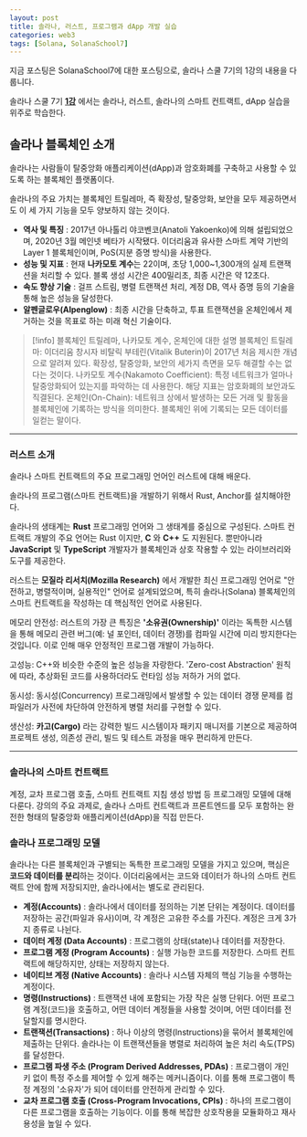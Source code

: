 ```yaml
---
layout: post
title: 솔라나, 러스트, 프로그램과 dApp 개발 실습
categories: web3
tags: [Solana, SolanaSchool7]
---
```

지금 포스팅은 SolanaSchool7에 대한 포스팅으로, 솔라나 스쿨 7기의 1강의 내용을 다룹니다.

솔라나 스쿨 7기 **[1강](http://www.youtube.com/watch?v=vrO6cjdPUOs)** 에서는 솔라나, 러스트, 솔라나의 스마트 컨트랙트, dApp 실습을 위주로 학습한다.

## 솔라나 블록체인 소개

솔라나는 사람들이 탈중앙화 애플리케이션(dApp)과 암호화폐를 구축하고 사용할 수 있도록 하는 블록체인 플랫폼이다.

솔라나의 주요 가치는 블록체인 트릴레마, 즉 확장성, 탈중앙화, 보안을 모두 제공하면서도 이 세 가지 기능을 모두 양보하지 않는 것이다.

* **역사 및 특징** : 2017년 아나톨리 야코벤코(Anatoli Yakoenko)에 의해 설립되었으며, 2020년 3월 메인넷 베타가 시작됐다. 이더리움과 유사한 스마트 계약 기반의 Layer 1 블록체인이며, PoS(지분 증명 방식)을 사용한다.
* **성능 및 지표** : 현재 **나카모토 계수**는 22이며, 초당 1,000~1,300개의 실제 트랜잭션을 처리할 수 있다. 블록 생성 시간은 400밀리초, 최종 시간은 약 12초다.
* **속도 향상 기술** : 걸프 스트림, 병렬 트랜잭션 처리, 계정 DB, 역사 증명 등의 기술을 통해 높은 성능을 달성한다.
* **알펜글로우(Alpenglow)** : 최종 시간을 단축하고, 투표 트랜잭션을 온체인에서 제거하는 것을 목표로 하는 미래 혁신 기술이다.

> [!info] 블록체인 트릴레마, 나카모토 계수, 온체인에 대한 설명
> 블록체인 트릴레마: 이더리움 창시자 비탈릭 부테린(Vitalik Buterin)이 2017년 처음 제시한 개념으로 알려져 있다. 확장성, 탈중앙화, 보안의 세가지 측면을 모두 해결할 수는 없다는 것이다.
> 나카모토 계수(Nakamoto Coefficient): 특정 네트워크가 얼마나 탈중앙화되어 있는지를 파악하는 데 사용한다. 해당 지표는 암호화폐의 보안과도 직결된다.
> 온체인(On-Chain): 네트워크 상에서 발생하는 모든 거래 및 활동을 블록체인에 기록하는 방식을 의미한다. 블록체인 위에 기록되는 모든 데이터를 일컫는 말이다.

---

### 러스트 소개

솔라나 스마트 컨트랙트의 주요 프로그래밍 언어인 러스트에 대해 배운다.

솔라나의 프로그램(스마트 컨트랙트)을 개발하기 위해서 Rust, Anchor를 설치해야한다.

솔라나의 생태계는 **Rust** 프로그래밍 언어와 그 생태계를 중심으로 구성된다. 스마트 컨트랙트 개발의 주요 언어는 Rust 이지만, **C** 와 **C++** 도 지원된다. 뿐만아니라 **JavaScript** 및 **TypeScript** 개발자가 블록체인과 상호 작용할 수 있는 라이브러리와 도구를 제공한다.

러스트는 **모질라 리서치(Mozilla Research)** 에서 개발한 최신 프로그래밍 언어로 "안전하고, 병렬적이며, 실용적인" 언어로 설계되었으며, 특히 솔라나(Solana) 블록체인의 스마트 컨트랙트을 작성하는 데 핵심적인 언어로 사용된다.

메모리 안전성: 러스트의 가장 큰 특징은 **'소유권(Ownership)'** 이라는 독특한 시스템을 통해 메모리 관련 버그(예: 널 포인터, 데이터 경쟁)를 컴파일 시간에 미리 방지한다는 것입니다. 이로 인해 매우 안정적인 프로그램 개발이 가능하다.

고성능: C++와 비슷한 수준의 높은 성능을 자랑한다. 'Zero-cost Abstraction' 원칙에 따라, 추상화된 코드를 사용하더라도 런타임 성능 저하가 거의 없다.

동시성: 동시성(Concurrency) 프로그래밍에서 발생할 수 있는 데이터 경쟁 문제를 컴파일러가 사전에 차단하여 안전하게 병렬 처리를 구현할 수 있다.

생산성: **카고(Cargo)** 라는 강력한 빌드 시스템이자 패키지 매니저를 기본으로 제공하여 프로젝트 생성, 의존성 관리, 빌드 및 테스트 과정을 매우 편리하게 만든다.

---

### 솔라나의 스마트 컨트랙트

계정, 교차 프로그램 호출, 스마트 컨트랙트 지침 생성 방법 등 프로그래밍 모델에 대해 다룬다. 강의의 주요 과제로, 솔라나 스마트 컨트랙트과 프론트엔드를 모두 포함하는 완전한 형태의 탈중앙화 애플리케이션(dApp)을 직접 만든다.

### **솔라나 프로그래밍 모델**

솔라나는 다른 블록체인과 구별되는 독특한 프로그래밍 모델을 가지고 있으며, 핵심은 **코드와 데이터를 분리**하는 것이다. 이더리움에서는 코드와 데이터가 하나의 스마트 컨트랙트 안에 함께 저장되지만, 솔라나에서는 별도로 관리된다.

* **계정(Accounts)** : 솔라나에서 데이터를 정의하는 기본 단위는 계정이다. 데이터를 저장하는 공간(파일과 유사)이며, 각 계정은 고유한 주소를 가진다. 계정은 크게 3가지 종류로 나뉜다.
* **데이터 계정 (Data Accounts)** : 프로그램의 상태(state)나 데이터를 저장한다.
* **프로그램 계정 (Program Accounts)** : 실행 가능한 코드를 저장한다. 스마트 컨트랙트에 해당하지만, 상태는 저장하지 않는다.
* **네이티브 계정 (Native Accounts)** : 솔라나 시스템 자체의 핵심 기능을 수행하는 계정이다.
* **명령(Instructions)** : 트랜잭션 내에 포함되는 가장 작은 실행 단위다. 어떤 프로그램 계정(코드)을 호출하고, 어떤 데이터 계정들을 사용할 것이며, 어떤 데이터를 전달할지를 명시한다.
* **트랜잭션(Transactions)** : 하나 이상의 명령(Instructions)을 묶어서 블록체인에 제출하는 단위다. 솔라나는 이 트랜잭션들을 병렬로 처리하여 높은 처리 속도(TPS)를 달성한다.
* **프로그램 파생 주소 (Program Derived Addresses, PDAs)** : 프로그램이 개인 키 없이 특정 주소를 제어할 수 있게 해주는 메커니즘이다. 이를 통해 프로그램이 특정 계정의 '소유자'가 되어 데이터를 안전하게 관리할 수 있다.
* **교차 프로그램 호출 (Cross-Program Invocations, CPIs)** : 하나의 프로그램이 다른 프로그램을 호출하는 기능이다. 이를 통해 복잡한 상호작용을 모듈화하고 재사용성을 높일 수 있다.
